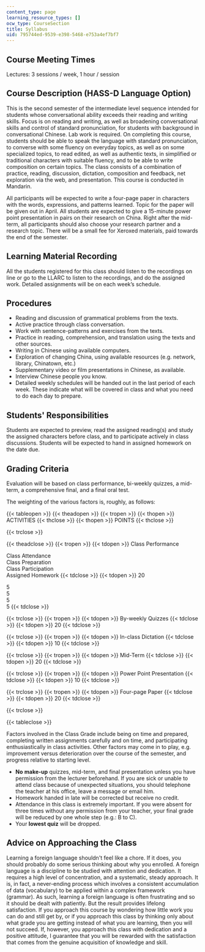 ```yaml
---
content_type: page
learning_resource_types: []
ocw_type: CourseSection
title: Syllabus
uid: 795744ed-9539-e398-5468-e753a4ef7bf7
---
```


Course Meeting Times
--------------------

Lectures: 3 sessions / week, 1 hour / session

Course Description (HASS-D Language Option)
-------------------------------------------

This is the second semester of the intermediate level sequence intended for students whose conversational ability exceeds their reading and writing skills. Focus is on reading and writing, as well as broadening conversational skills and control of standard pronunciation, for students with background in conversational Chinese. Lab work is required. On completing this course, students should be able to speak the language with standard pronunciation, to converse with some fluency on everyday topics, as well as on some specialized topics, to read edited, as well as authentic texts, in simplified or traditional characters with suitable fluency, and to be able to write composition on certain topics. The class consists of a combination of practice, reading, discussion, dictation, composition and feedback, net exploration via the web, and presentation. This course is conducted in Mandarin.

All participants will be expected to write a four-page paper in characters with the words, expressions, and patterns learned. Topic for the paper will be given out in April. All students are expected to give a 15-minute power point presentation in pairs on their research on China. Right after the mid-term, all participants should also choose your research partner and a research topic. There will be a small fee for Xeroxed materials, paid towards the end of the semester.

Learning Material Recording
---------------------------

All the students registered for this class should listen to the recordings on line or go to the LLARC to listen to the recordings, and do the assigned work. Detailed assignments will be on each week’s schedule.

Procedures
----------

*   Reading and discussion of grammatical problems from the texts.
*   Active practice through class conversation.
*   Work with sentence-patterns and exercises from the texts.
*   Practice in reading, comprehension, and translation using the texts and other sources.
*   Writing in Chinese using available computers.
*   Exploration of changing China, using available resources (e.g. network, library, Chinatown, etc.)
*   Supplementary video or film presentations in Chinese, as available.
*   Interview Chinese people you know.
*   Detailed weekly schedules will be handed out in the last period of each week. These indicate what will be covered in class and what you need to do each day to prepare.

Students' Responsibilities
--------------------------

Students are expected to preview, read the assigned reading(s) and study the assigned characters before class, and to participate actively in class discussions. Students will be expected to hand in assigned homework on the date due.

Grading Criteria
----------------

Evaluation will be based on class performance, bi-weekly quizzes, a mid-term, a comprehensive final, and a final oral test.

The weighting of the various factors is, roughly, as follows:

{{< tableopen >}}
{{< theadopen >}}
{{< tropen >}}
{{< thopen >}}
ACTIVITIES
{{< thclose >}}
{{< thopen >}}
POINTS
{{< thclose >}}

{{< trclose >}}

{{< theadclose >}}
{{< tropen >}}
{{< tdopen >}}
Class Performance  
  
Class Attendance  
Class Preparation  
Class Participation  
Assigned Homework
{{< tdclose >}}
{{< tdopen >}}
20  
  
5  
5  
5  
5
{{< tdclose >}}

{{< trclose >}}
{{< tropen >}}
{{< tdopen >}}
By-weekly Quizzes
{{< tdclose >}}
{{< tdopen >}}
20
{{< tdclose >}}

{{< trclose >}}
{{< tropen >}}
{{< tdopen >}}
In-class Dictation
{{< tdclose >}}
{{< tdopen >}}
10
{{< tdclose >}}

{{< trclose >}}
{{< tropen >}}
{{< tdopen >}}
Mid-Term
{{< tdclose >}}
{{< tdopen >}}
20
{{< tdclose >}}

{{< trclose >}}
{{< tropen >}}
{{< tdopen >}}
Power Point Presentation
{{< tdclose >}}
{{< tdopen >}}
10
{{< tdclose >}}

{{< trclose >}}
{{< tropen >}}
{{< tdopen >}}
Four-page Paper
{{< tdclose >}}
{{< tdopen >}}
20
{{< tdclose >}}

{{< trclose >}}

{{< tableclose >}}

Factors involved in the Class Grade include being on time and prepared, completing written assignments carefully and on time, and participating enthusiastically in class activities. Other factors may come in to play, e.g. improvement versus deterioration over the course of the semester, and progress relative to starting level.

*   **No** **make-up** quizzes, mid-term, and final presentation unless you have permission from the lecturer beforehand. If you are sick or unable to attend class because of unexpected situations, you should telephone the teacher at his office, leave a message or email him.
*   Homework handed in late will be corrected but receive no credit.
*   Attendance in this class is extremely important. If you were absent for three times without any permission from your teacher, your final grade will be reduced by one whole step (e.g.: B to C).
*   Your **lowest quiz** will be dropped.

Advice on Approaching the Class
-------------------------------

Learning a foreign language shouldn't feel like a chore. If it does, you should probably do some serious thinking about why you enrolled. A foreign language is a discipline to be studied with attention and dedication. It requires a high level of concentration, and a systematic, steady approach. It is, in fact, a never-ending process which involves a consistent accumulation of data (vocabulary) to be applied within a complex framework (grammar). As such, learning a foreign language is often frustrating and so it should be dealt with patiently. But the result provides lifelong satisfaction. If you approach this course by wondering how little work you can do and still get by, or if you approach this class by thinking only about what grade you are getting instead of what you are learning, then you will not succeed. If, however, you approach this class with dedication and a positive attitude, I guarantee that you will be rewarded with the satisfaction that comes from the genuine acquisition of knowledge and skill.